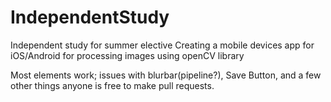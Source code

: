 # IndependentStudy
Independent study for summer elective
Creating a mobile devices app for iOS/Android for processing images using openCV library 

Most elements work; issues with blurbar(pipeline?), Save Button, and a few other things anyone is free to make pull requests.
